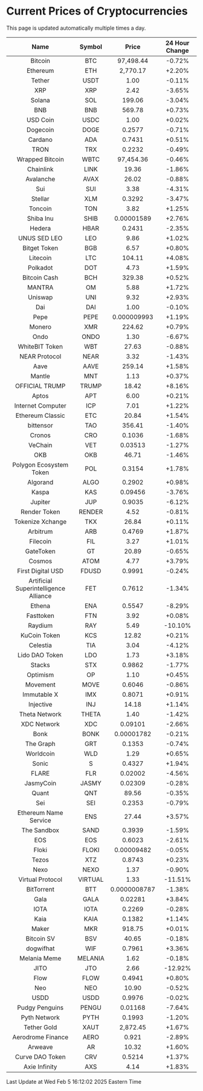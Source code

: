 # Current Prices of Cryptocurrencies
This page is updated automatically multiple times a day.

| Name | Symbol | Price | 24 Hour Change |
| :---: |:---:| :---: | :---: |
| Bitcoin | BTC | 97,498.44 | -0.72% |
| Ethereum | ETH | 2,770.17 | +2.20% |
| Tether | USDT | 1.00 | -0.11% |
| XRP | XRP | 2.42 | -3.65% |
| Solana | SOL | 199.06 | -3.04% |
| BNB | BNB | 569.78 | +0.73% |
| USD Coin | USDC | 1.00 | +0.02% |
| Dogecoin | DOGE | 0.2577 | -0.71% |
| Cardano | ADA | 0.7431 | +0.51% |
| TRON | TRX | 0.2232 | -0.49% |
| Wrapped Bitcoin | WBTC | 97,454.36 | -0.46% |
| Chainlink | LINK | 19.36 | -1.86% |
| Avalanche | AVAX | 26.02 | -0.88% |
| Sui | SUI | 3.38 | -4.31% |
| Stellar | XLM | 0.3292 | -3.47% |
| Toncoin | TON | 3.82 | +1.25% |
| Shiba Inu | SHIB | 0.00001589 | +2.76% |
| Hedera | HBAR | 0.2431 | -2.35% |
| UNUS SED LEO | LEO | 9.86 | +1.02% |
| Bitget Token | BGB | 6.57 | +0.80% |
| Litecoin | LTC | 104.11 | +4.08% |
| Polkadot | DOT | 4.73 | +1.59% |
| Bitcoin Cash | BCH | 329.38 | +0.52% |
| MANTRA | OM | 5.88 | +1.72% |
| Uniswap | UNI | 9.32 | +2.93% |
| Dai | DAI | 1.00 | -0.10% |
| Pepe | PEPE | 0.000009993 | +1.19% |
| Monero | XMR | 224.62 | +0.79% |
| Ondo | ONDO | 1.30 | -6.67% |
| WhiteBIT Token | WBT | 27.63 | -0.88% |
| NEAR Protocol | NEAR | 3.32 | -1.43% |
| Aave | AAVE | 259.14 | +1.58% |
| Mantle | MNT | 1.13 | +0.37% |
| OFFICIAL TRUMP | TRUMP | 18.42 | +8.16% |
| Aptos | APT | 6.00 | +0.21% |
| Internet Computer | ICP | 7.01 | +1.22% |
| Ethereum Classic | ETC | 20.84 | +1.54% |
| bittensor | TAO | 356.41 | -1.40% |
| Cronos | CRO | 0.1036 | -1.68% |
| VeChain | VET | 0.03513 | -1.27% |
| OKB | OKB | 46.71 | -1.46% |
| Polygon Ecosystem Token | POL | 0.3154 | +1.78% |
| Algorand | ALGO | 0.2902 | +0.98% |
| Kaspa | KAS | 0.09456 | -3.76% |
| Jupiter | JUP | 0.9035 | -6.12% |
| Render Token | RENDER | 4.52 | -0.81% |
| Tokenize Xchange | TKX | 26.84 | +0.11% |
| Arbitrum | ARB | 0.4769 | +1.87% |
| Filecoin | FIL | 3.27 | +1.01% |
| GateToken | GT | 20.89 | -0.65% |
| Cosmos | ATOM | 4.77 | +3.79% |
| First Digital USD | FDUSD | 0.9991 | -0.24% |
| Artificial Superintelligence Alliance | FET | 0.7612 | -1.34% |
| Ethena | ENA | 0.5547 | -8.29% |
| Fasttoken | FTN | 3.92 | +0.08% |
| Raydium | RAY | 5.49 | -10.10% |
| KuCoin Token | KCS | 12.82 | +0.21% |
| Celestia | TIA | 3.04 | -4.12% |
| Lido DAO Token | LDO | 1.73 | +3.18% |
| Stacks | STX | 0.9862 | -1.77% |
| Optimism | OP | 1.10 | +0.45% |
| Movement | MOVE | 0.6046 | -0.86% |
| Immutable X | IMX | 0.8071 | +0.91% |
| Injective | INJ | 14.18 | +1.14% |
| Theta Network | THETA | 1.40 | -1.42% |
| XDC Network | XDC | 0.09101 | -2.66% |
| Bonk | BONK | 0.00001782 | -0.21% |
| The Graph | GRT | 0.1353 | -0.74% |
| Worldcoin | WLD | 1.29 | +0.65% |
| Sonic | S | 0.4327 | +1.94% |
| FLARE | FLR | 0.02002 | -4.56% |
| JasmyCoin | JASMY | 0.02309 | -0.28% |
| Quant | QNT | 89.56 | -0.35% |
| Sei | SEI | 0.2353 | -0.79% |
| Ethereum Name Service | ENS | 27.44 | +3.57% |
| The Sandbox | SAND | 0.3939 | -1.59% |
| EOS | EOS | 0.6023 | -2.61% |
| Floki | FLOKI | 0.00009482 | -0.05% |
| Tezos | XTZ | 0.8743 | +0.23% |
| Nexo | NEXO | 1.37 | -0.90% |
| Virtual Protocol | VIRTUAL | 1.33 | -11.51% |
| BitTorrent | BTT | 0.0000008787 | -1.38% |
| Gala | GALA | 0.02281 | +3.84% |
| IOTA | IOTA | 0.2269 | -0.28% |
| Kaia | KAIA | 0.1382 | +1.14% |
| Maker | MKR | 918.75 | +0.01% |
| Bitcoin SV | BSV | 40.65 | -0.18% |
| dogwifhat | WIF | 0.7961 | +3.36% |
| Melania Meme | MELANIA | 1.62 | -0.18% |
| JITO | JTO | 2.66 | -12.92% |
| Flow | FLOW | 0.4941 | +0.80% |
| Neo | NEO | 10.90 | -0.52% |
| USDD | USDD | 0.9976 | -0.02% |
| Pudgy Penguins | PENGU | 0.01168 | -7.64% |
| Pyth Network | PYTH | 0.1993 | -1.20% |
| Tether Gold | XAUT | 2,872.45 | +1.67% |
| Aerodrome Finance | AERO | 0.921 | -2.89% |
| Arweave | AR | 10.32 | +1.60% |
| Curve DAO Token | CRV | 0.5214 | +1.37% |
| Axie Infinity | AXS | 4.14 | +1.83% |

Last Update at Wed Feb  5 16:12:02 2025 Eastern Time